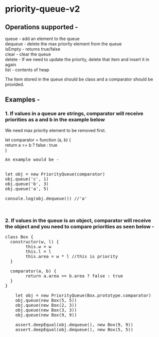 # priority-queue-v2


<h2>Operations supported - </h2>

queue - add an element to the queue<br/>
dequeue - delete the max priority element from the queue<br/>
isEmpty - returns true/false<br/>
clear - clear the queue<br/>
delete - If we need to update the priority, delete that item and insert it in again <br/>
list - contents of heap<br/>

The Item stored in the queue should be class and a comparator should be provided.<br/>

<h2>Examples -  </h2>

<h3>1. If values in a queue are strings, comparator will receive priorities as a and b in the example below</h3>
We need max priority element to be removed first.

let comparator = function (a, b) {<br/>
  return a >= b ? false : true<br/>
}<br/>

<pre>
An example would be - <br/>

let obj = new PriorityQueue(comparator)
obj.queue('c', 1)
obj.queue('b', 3)
obj.queue('a', 5)

console.log(obj.dequeue()) //'a'
</pre><br/>

<h3>2. If values in the queue is an object, comparator will receive the object and you need to compare priorities as seen below - </h3>

<pre>
class Box {
  constructor(w, l) {
        this.w = w
        this.l = l
        this.area = w * l //this is priority
  }

  comparator(a, b) {
        return a.area >= b.area ? false : true
  }
}
    
    let obj = new PriorityQueue(Box.prototype.comparator)
    obj.queue(new Box(5, 5))
    obj.queue(new Box(2, 3))
    obj.queue(new Box(3, 3))
    obj.queue(new Box(9, 9))
    
    assert.deepEqual(obj.dequeue(), new Box(9, 9))
    assert.deepEqual(obj.dequeue(), new Box(5, 5))

</pre>










